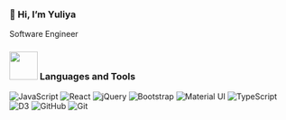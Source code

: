 <h3>👋 Hi, I’m Yuliya</h3>

<p>Software Engineer</p>

<h3> <img src="https://media.giphy.com/media/Xpsp42orPpVQx0RnGb/giphy.gif" width="50"/> Languages and Tools</h3>
<p>
  <img alt="JavaScript" src="https://img.shields.io/badge/-JavaScript-f7df1e?style=flat-square&logo=javascript&logoColor=white" />
  <img alt="React" src="https://img.shields.io/badge/-React-61dafb?style=flat-square&logo=react&logoColor=white" />
  <img alt="jQuery" src="https://img.shields.io/badge/-JQuery-0769ad?style=flat-square&logo=jquery&logoColor=white" />
  <img alt="Bootstrap" src="https://img.shields.io/badge/-Bootstrap-7952b3?style=flat-square&logo=bootstrap&logoColor=white" />
  <img alt="Material UI" src="https://img.shields.io/badge/-MaterialUI-0081cb?style=flat-square&logo=materialui&logoColor=white" />
  <img alt="TypeScript" src="https://img.shields.io/badge/-TypeScript-007ACC?style=flat-square&logo=typescript&logoColor=white" />
  <img alt="D3" src="https://img.shields.io/badge/-D3-f9A03c?style=flat-square&logo=d3&logoColor=white" />
  <img alt="GitHub" src="https://img.shields.io/badge/-GitHub-181717?style=flat-square&logo=github&logoColor=white" />
  <img alt="Git" src="https://img.shields.io/badge/-Git-F05032?style=flat-square&logo=git&logoColor=white" />
</p>
